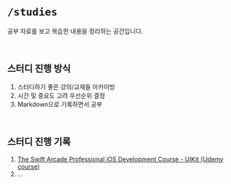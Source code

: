 # `/studies`

공부 자료를 보고 복습한 내용을 정리하는 공간입니다.

<br />

## 스터디 진행 방식

1. 스터디하기 좋은 강의/교재들 아카이빙
2. 시간 및 중요도 고려 우선순위 결정
3. Markdown으로 기록하면서 공부

<br />

## 스터디 진행 기록

1. [The Swift Arcade Professional iOS Development Course - UIKit (Udemy course)](https://www.udemy.com/course/the-swift-arcade-professional-ios-development-course-uikit/)
2. ...
